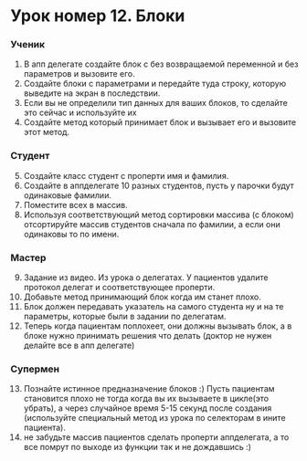 # Урок номер 12. Блоки

### Ученик

1. В апп делегате создайте блок с без возвращаемой переменной и без параметров и вызовите его.
2. Создайте блоки с параметрами и передайте туда строку, которую выведите на экран в последствии.
3. Если вы не определили тип данных для ваших блоков, то сделайте это сейчас и используйте их
4. Создайте метод который принимает блок и вызывает его и вызовите этот метод.

### Студент

5. Создайте класс студент с проперти имя и фамилия.
6. Создайте в аппделегате 10 разных студентов, пусть у парочки будут одинаковые фамилии.
7. Поместите всех в массив.
8. Используя соответствующий метод сортировки массива (с блоком) отсортируйте массив студентов сначала по фамилии, а если они одинаковы то по имени.

### Мастер

9. Задание из видео. Из урока о делегатах. У пациентов удалите протокол делегат и соответствующее проперти.
10. Добавьте метод принимающий блок когда им станет плохо.
11. Блок должен передавать указатель на самого студента ну и на те параметры, которые были в задании по делегатам.
12. Теперь когда пациентам поплохеет, они должны вызывать блок, а в блоке нужно принимать решения что делать (доктор не нужен делайте все в апп делегате)

### Супермен

13. Познайте истинное предназначение блоков :) Пусть пациентам становится плохо не тогда когда вы их вызываете в цикле(это убрать), а через случайное время 5-15 секунд после создания (используйте специальный метод из урока по селекторам в ините пациента).
14. не забудьте массив пациентов сделать проперти аппделегата, а то все помрут по выходе из функции так и не дождавшись :)
